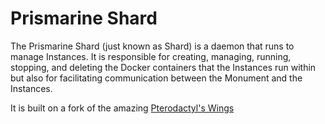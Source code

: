 # Prismarine Shard
The Prismarine Shard (just known as Shard) is a daemon that runs to manage Instances. 
It is responsible for creating, managing, running, stopping, and deleting the Docker containers that the Instances run 
within but also for facilitating communication between the Monument and the Instances.

It is built on a fork of the amazing [Pterodactyl's Wings](https://github.com/pterodactyl/wings/tree/develop)